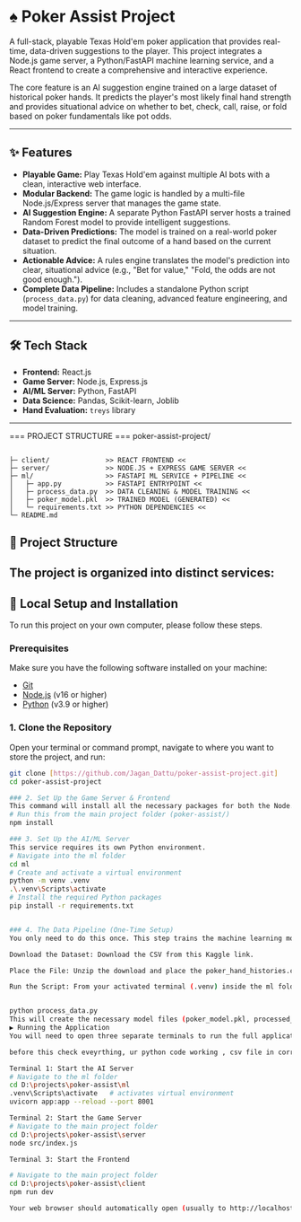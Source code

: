 # ♠️ Poker Assist Project

A full-stack, playable Texas Hold'em poker application that provides real-time, data-driven suggestions to the player. This project integrates a Node.js game server, a Python/FastAPI machine learning service, and a React frontend to create a comprehensive and interactive experience.

The core feature is an AI suggestion engine trained on a large dataset of historical poker hands. It predicts the player's most likely final hand strength and provides situational advice on whether to bet, check, call, raise, or fold based on poker fundamentals like pot odds.

---

## ✨ Features

* **Playable Game:** Play Texas Hold'em against multiple AI bots with a clean, interactive web interface.
* **Modular Backend:** The game logic is handled by a multi-file Node.js/Express server that manages the game state.
* **AI Suggestion Engine:** A separate Python FastAPI server hosts a trained Random Forest model to provide intelligent suggestions.
* **Data-Driven Predictions:** The model is trained on a real-world poker dataset to predict the final outcome of a hand based on the current situation.
* **Actionable Advice:** A rules engine translates the model's prediction into clear, situational advice (e.g., "Bet for value," "Fold, the odds are not good enough.").
* **Complete Data Pipeline:** Includes a standalone Python script (`process_data.py`) for data cleaning, advanced feature engineering, and model training.

---

## 🛠️ Tech Stack

* **Frontend:** React.js
* **Game Server:** Node.js, Express.js
* **AI/ML Server:** Python, FastAPI
* **Data Science:** Pandas, Scikit-learn, Joblib
* **Hand Evaluation:** `treys` library

---
=== PROJECT STRUCTURE ===
poker-assist-project/
   
    
    
    
                                                                                   ├─ client/              >> REACT FRONTEND <<
    ├─ server/              >> NODE.JS + EXPRESS GAME SERVER <<
    ├─ ml/                  >> FASTAPI ML SERVICE + PIPELINE <<
    │   ├─ app.py           >> FASTAPI ENTRYPOINT <<
    │   ├─ process_data.py  >> DATA CLEANING & MODEL TRAINING <<
    │   ├─ poker_model.pkl  >> TRAINED MODEL (GENERATED) <<
    │   └─ requirements.txt >> PYTHON DEPENDENCIES <<
    └─ README.md
  
## 📁 Project Structure

The project is organized into distinct services:
---

## 🚀 Local Setup and Installation

To run this project on your own computer, please follow these steps.

### Prerequisites

Make sure you have the following software installed on your machine:
* [Git](https://git-scm.com/)
* [Node.js](https://nodejs.org/en/) (v16 or higher)
* [Python](https://www.python.org/downloads/) (v3.9 or higher)

### 1. Clone the Repository
Open your terminal or command prompt, navigate to where you want to store the project, and run:
```bash
git clone [https://github.com/Jagan_Dattu/poker-assist-project.git]
cd poker-assist-project

### 2. Set Up the Game Server & Frontend
This command will install all the necessary packages for both the Node.js server and the React frontend from the package.json file.
# Run this from the main project folder (poker-assist/)
npm install

### 3. Set Up the AI/ML Server
This service requires its own Python environment.
# Navigate into the ml folder
cd ml
# Create and activate a virtual environment
python -m venv .venv
.\.venv\Scripts\activate
# Install the required Python packages
pip install -r requirements.txt


### 4. The Data Pipeline (One-Time Setup)
You only need to do this once. This step trains the machine learning model.

Download the Dataset: Download the CSV from this Kaggle link.

Place the File: Unzip the download and place the poker_hand_histories.csv file inside the ml folder. You may need to rename the file you download to match this name exactly.

Run the Script: From your activated terminal (.venv) inside the ml folder, run the processing script. This may take a few minutes.


python process_data.py
This will create the necessary model files (poker_model.pkl, processed_data.csv, etc.) inside the ml folder.
▶️ Running the Application
You will need to open three separate terminals to run the full application. Make sure you run them in order.

before this check eveyrthing, ur python code working , csv file in correct path, check codes in all (app.py,index.py,......), 

Terminal 1: Start the AI Server
# Navigate to the ml folder
cd D:\projects\poker-assist\ml
.venv\Scripts\activate   # activates virtual environment
uvicorn app:app --reload --port 8001

Terminal 2: Start the Game Server
# Navigate to the main project folder
cd D:\projects\poker-assist\server
node src/index.js

Terminal 3: Start the Frontend

# Navigate to the main project folder
cd D:\projects\poker-assist\client
npm run dev

Your web browser should automatically open (usually to http://localhost:3000 or http://localhost:5173) where you can create a table, deal cards, and start playing!


